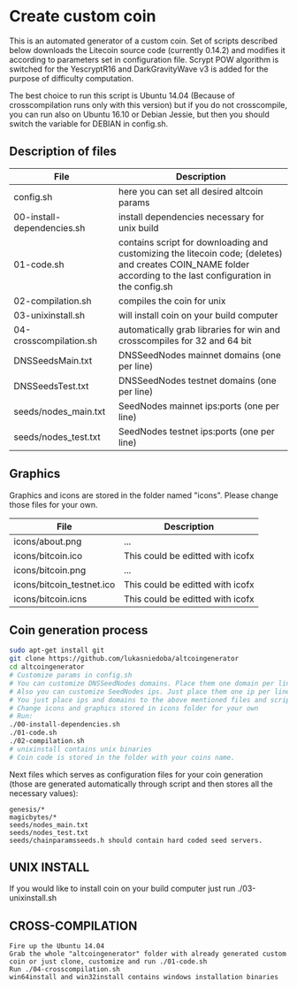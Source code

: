 Create custom coin
====================

This is an automated generator of a custom coin. Set of scripts described below downloads the Litecoin source code (currently 0.14.2) and modifies it according to parameters set in configuration file. Scrypt POW algorithm is switched for the YescryptR16 and DarkGravityWave v3 is added for the purpose of difficulty computation.

The best choice to run this script is Ubuntu 14.04 (Because of crosscompilation runs only with this version) but if you do not crosscompile, you can run also on Ubuntu 16.10 or Debian Jessie, but then you should switch the variable for DEBIAN in config.sh.

Description of files
---------------------

File                          | Description
------------------------------|------------------
config.sh                     | here you can set all desired altcoin params
00-install-dependencies.sh    | install dependencies necessary for unix build
01-code.sh                    | contains script for downloading and customizing the litecoin code; (deletes) and creates COIN_NAME folder according to the last configuration in the config.sh
02-compilation.sh             | compiles the coin for unix
03-unixinstall.sh             | will install coin on your build computer
04-crosscompilation.sh        | automatically grab libraries for win and crosscompiles for 32 and 64 bit
DNSSeedsMain.txt              | DNSSeedNodes mainnet domains (one per line)
DNSSeedsTest.txt              | DNSSeedNodes testnet domains (one per line)
seeds/nodes_main.txt          | SeedNodes mainnet ips:ports (one per line)
seeds/nodes_test.txt          | SeedNodes testnet ips:ports (one per line)

Graphics
---------------------

Graphics and icons are stored in the folder named "icons". Please change those files for your own.

File                                   | Description
---------------------------------------|------------------
icons/about.png                        | ...
icons/bitcoin.ico                      | This could be editted with icofx
icons/bitcoin.png                      | ...
icons/bitcoin_testnet.ico              | This could be editted with icofx
icons/bitcoin.icns                     | This could be editted with icofx

Coin generation process
---------------------

```bash
sudo apt-get install git  
git clone https://github.com/lukasniedoba/altcoingenerator
cd altcoingenerator
# Customize params in config.sh
# You can customize DNSSeedNodes domains. Place them one domain per line to the DNSSeedsMain.txt file for main net and to the DNSSeedsTest.txt for testnet.
# Also you can customize SeedNodes ips. Just place them one ip per line to the seeds/nodes_main.txt file for main net and to the seeds/nodes_test.txt for testnet
# You just place ips and domains to the above mentioned files and script automatically generate the code
# Change icons and graphics stored in icons folder for your own
# Run:
./00-install-dependencies.sh
./01-code.sh
./02-compilation.sh
# unixinstall contains unix binaries
# Coin code is stored in the folder with your coins name.
```

Next files which serves as configuration files for your coin generation (those are generated automatically through script and then stores all the necessary values):

	genesis/*
	magicbytes/*
	seeds/nodes_main.txt
	seeds/nodes_test.txt
	seeds/chainparamsseeds.h should contain hard coded seed servers.

UNIX INSTALL
---------------------

If you would like to install coin on your build computer just run ./03-unixinstall.sh

CROSS-COMPILATION
---------------------

	Fire up the Ubuntu 14.04
	Grab the whole "altcoingenerator" folder with already generated custom coin or just clone, customize and run ./01-code.sh
	Run ./04-crosscompilation.sh
	win64install and win32install contains windows installation binaries
